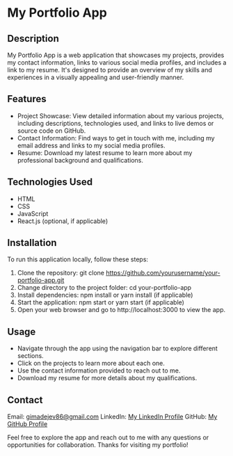 # My Portfolio App

## Description

My Portfolio App is a web application that showcases my projects, provides my contact information, links to various social media profiles, and includes a link to my resume. It's designed to provide an overview of my skills and experiences in a visually appealing and user-friendly manner.

## Features

- Project Showcase: View detailed information about my various projects, including descriptions, technologies used, and links to live demos or source code on GitHub.
- Contact Information: Find ways to get in touch with me, including my email address and links to my social media profiles.
- Resume: Download my latest resume to learn more about my professional background and qualifications.

## Technologies Used

- HTML
- CSS
- JavaScript
- React.js (optional, if applicable)

## Installation

To run this application locally, follow these steps:

1. Clone the repository: git clone https://github.com/yourusername/your-portfolio-app.git
2. Change directory to the project folder: cd your-portfolio-app
3. Install dependencies: npm install or yarn install (if applicable)
4. Start the application: npm start or yarn start (if applicable)
5. Open your web browser and go to http://localhost:3000 to view the app.

## Usage

- Navigate through the app using the navigation bar to explore different sections.
- Click on the projects to learn more about each one.
- Use the contact information provided to reach out to me.
- Download my resume for more details about my qualifications.

## Contact

Email: gimadejev86@gmail.com
LinkedIn: [My LinkedIn Profile](https://www.linkedin.com/in/ruslan-himadieiev-32416b271/)
GitHub: [My GitHub Profile](https://github.com/Himadieiev)

Feel free to explore the app and reach out to me with any questions or opportunities for collaboration. Thanks for visiting my portfolio!
